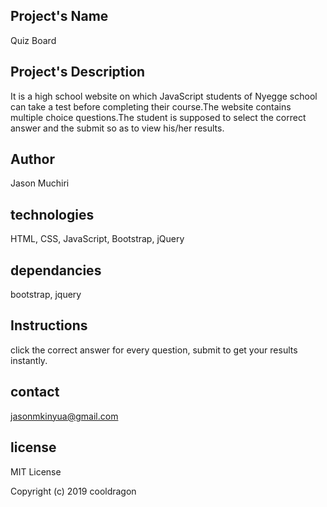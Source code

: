 ## Project's Name ##
Quiz Board
## Project's Description ##
It is a high school website on which JavaScript students of Nyegge school can take a test before completing their course.The website contains multiple choice questions.The student is supposed to select the correct answer and the submit so as to view his/her results.
## Author ##
Jason Muchiri
## technologies ##
HTML, CSS, JavaScript, Bootstrap, jQuery
## dependancies ##
bootstrap, jquery
## Instructions ##
click the correct answer for every question, submit to get your results instantly.
## contact ##
jasonmkinyua@gmail.com
## license ##
MIT License

Copyright (c) 2019 cooldragon
